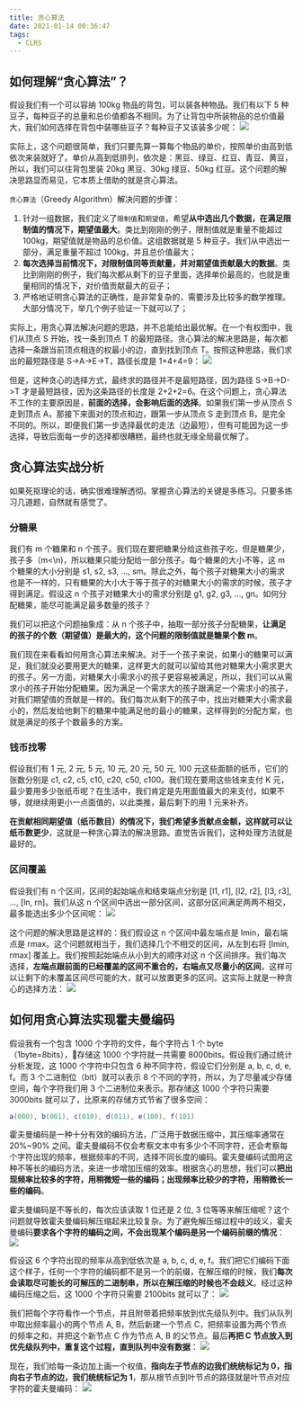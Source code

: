 ```yaml
---
title: 贪心算法
date: 2021-01-14 00:36:47
tags:
  - CLRS
---
```

## 如何理解“贪心算法”？
假设我们有一个可以容纳 100kg 物品的背包，可以装各种物品。我们有以下 5 种豆子，每种豆子的总量和总价值都各不相同。为了让背包中所装物品的总价值最大，我们如何选择在背包中装哪些豆子？每种豆子又该装多少呢：
![](https://raw.githubusercontent.com/was48i/mPOST/master/CLRS/geek/222.png)

实际上，这个问题很简单，我们只要先算一算每个物品的单价，按照单价由高到低依次来装就好了。单价从高到低排列，依次是：黑豆、绿豆、红豆、青豆、黄豆，所以，我们可以往背包里装 20kg 黑豆、30kg 绿豆、50kg 红豆。这个问题的解决思路显而易见，它本质上借助的就是贪心算法。

`贪心算法`（Greedy Algorithm）解决问题的步骤：
1. 针对一组数据，我们定义了`限制值`和`期望值`，希望**从中选出几个数据，在满足限制值的情况下，期望值最大**。类比到刚刚的例子，限制值就是重量不能超过 100kg，期望值就是物品的总价值。这组数据就是 5 种豆子。我们从中选出一部分，满足重量不超过 100kg，并且总价值最大；
2. **每次选择当前情况下，对限制值同等贡献量，并对期望值贡献最大的数据**。类比到刚刚的例子，我们每次都从剩下的豆子里面，选择单价最高的，也就是重量相同的情况下，对价值贡献最大的豆子；
3. 严格地证明贪心算法的正确性，是非常复杂的，需要涉及比较多的数学推理。大部分情况下，举几个例子验证一下就可以了；

<!--more-->
实际上，用贪心算法解决问题的思路，并不总能给出最优解。在一个有权图中，我们从顶点 S 开始，找一条到顶点 T 的最短路径。贪心算法的解决思路是，每次都选择一条跟当前顶点相连的权最小的边，直到找到顶点 T。按照这种思路，我们求出的最短路径是 S->A->E->T，路径长度是 1+4+4=9：
![](https://raw.githubusercontent.com/was48i/mPOST/master/CLRS/geek/223.png)

但是，这种贪心的选择方式，最终求的路径并不是最短路径，因为路径 S->B->D->T 才是最短路径，因为这条路径的长度是 2+2+2=6。在这个问题上，贪心算法不工作的主要原因是，**前面的选择，会影响后面的选择**。如果我们第一步从顶点 S 走到顶点 A，那接下来面对的顶点和边，跟第一步从顶点 S 走到顶点 B，是完全不同的。所以，即便我们第一步选择最优的走法（边最短），但有可能因为这一步选择，导致后面每一步的选择都很糟糕，最终也就无缘全局最优解了。

## 贪心算法实战分析
如果死抠理论的话，确实很难理解透彻。掌握贪心算法的关键是多练习。只要多练习几道题，自然就有感觉了。

### 分糖果
我们有 m 个糖果和 n 个孩子。我们现在要把糖果分给这些孩子吃，但是糖果少，孩子多（m\<\n)，所以糖果只能分配给一部分孩子。每个糖果的大小不等，这 m 个糖果的大小分别是 s1, s2, s3, ..., sm。除此之外，每个孩子对糖果大小的需求也是不一样的，只有糖果的大小大于等于孩子的对糖果大小的需求的时候，孩子才得到满足。假设这 n 个孩子对糖果大小的需求分别是 g1, g2, g3, ..., gn。如何分配糖果，能尽可能满足最多数量的孩子？

我们可以把这个问题抽象成：从 n 个孩子中，抽取一部分孩子分配糖果，**让满足的孩子的个数（期望值）是最大的，这个问题的限制值就是糖果个数 m**。

我们现在来看看如何用贪心算法来解决。对于一个孩子来说，如果小的糖果可以满足，我们就没必要用更大的糖果，这样更大的就可以留给其他对糖果大小需求更大的孩子。另一方面，对糖果大小需求小的孩子更容易被满足，所以，我们可以从需求小的孩子开始分配糖果。因为满足一个需求大的孩子跟满足一个需求小的孩子，对我们期望值的贡献是一样的。我们每次从剩下的孩子中，找出对糖果大小需求最小的，然后发给他剩下的糖果中能满足他的最小的糖果，这样得到的分配方案，也就是满足的孩子个数最多的方案。

### 钱币找零
假设我们有 1 元, 2 元, 5 元, 10 元, 20 元, 50 元, 100 元这些面额的纸币，它们的张数分别是 c1, c2, c5, c10, c20, c50, c100。我们现在要用这些钱来支付 K 元，最少要用多少张纸币呢？在生活中，我们肯定是先用面值最大的来支付，如果不够，就继续用更小一点面值的，以此类推，最后剩下的用 1 元来补齐。

**在贡献相同期望值（纸币数目）的情况下，我们希望多贡献点金额，这样就可以让纸币数更少**，这就是一种贪心算法的解决思路。直觉告诉我们，这种处理方法就是最好的。

### 区间覆盖
假设我们有 n 个区间，区间的起始端点和结束端点分别是 [l1, r1], [l2, r2], [l3, r3], ..., [ln, rn]。我们从这 n 个区间中选出一部分区间，这部分区间满足两两不相交，最多能选出多少个区间呢：
![](https://raw.githubusercontent.com/was48i/mPOST/master/CLRS/geek/224.png)

这个问题的解决思路是这样的：我们假设这 n 个区间中最左端点是 lmin，最右端点是 rmax。这个问题就相当于，我们选择几个不相交的区间，从左到右将 [lmin, rmax] 覆盖上。我们按照起始端点从小到大的顺序对这 n 个区间排序。我们每次选择，**左端点跟前面的已经覆盖的区间不重合的，右端点又尽量小的区间**，这样可以让剩下的未覆盖区间尽可能的大，就可以放置更多的区间。这实际上就是一种贪心的选择方法：
![](https://raw.githubusercontent.com/was48i/mPOST/master/CLRS/geek/225.png)

## 如何用贪心算法实现霍夫曼编码
假设我有一个包含 1000 个字符的文件，每个字符占 1 个 byte（1byte=8bits），存储这 1000 个字符就一共需要 8000bits。假设我们通过统计分析发现，这 1000 个字符中只包含 6 种不同字符，假设它们分别是 a, b, c, d, e, f。而 3 个二进制位（bit）就可以表示 8 个不同的字符，所以，为了尽量减少存储空间，每个字符我们用 3 个二进制位来表示。那存储这 1000 个字符只需要 3000bits 就可以了，比原来的存储方式节省了很多空间：
```java
a(000), b(001), c(010), d(011), e(100), f(101)
```

霍夫曼编码是一种十分有效的编码方法，广泛用于数据压缩中，其压缩率通常在 20%~90% 之间。霍夫曼编码不仅会考察文本中有多少个不同字符，还会考察每个字符出现的频率，根据频率的不同，选择不同长度的编码。霍夫曼编码试图用这种不等长的编码方法，来进一步增加压缩的效率。根据贪心的思想，我们可以**把出现频率比较多的字符，用稍微短一些的编码；出现频率比较少的字符，用稍微长一些的编码**。

霍夫曼编码是不等长的，每次应该读取 1 位还是 2 位, 3 位等等来解压缩呢？这个问题就导致霍夫曼编码解压缩起来比较复杂。为了避免解压缩过程中的歧义，霍夫曼编码**要求各个字符的编码之间，不会出现某个编码是另一个编码前缀的情况**：
![](https://raw.githubusercontent.com/was48i/mPOST/master/CLRS/geek/226.png)

假设这 6 个字符出现的频率从高到低依次是 a, b, c, d, e, f。我们把它们编码下面这个样子，任何一个字符的编码都不是另一个的前缀，在解压缩的时候，我们**每次会读取尽可能长的可解压的二进制串，所以在解压缩的时候也不会歧义**。经过这种编码压缩之后，这 1000 个字符只需要 2100bits 就可以了：
![](https://raw.githubusercontent.com/was48i/mPOST/master/CLRS/geek/227.png)

我们把每个字符看作一个节点，并且附带着把频率放到优先级队列中。我们从队列中取出频率最小的两个节点 A, B，然后新建一个节点 C，把频率设置为两个节点的频率之和，并把这个新节点 C 作为节点 A, B 的父节点。最后**再把 C 节点放入到优先级队列中，重复这个过程，直到队列中没有数据**：
![](https://raw.githubusercontent.com/was48i/mPOST/master/CLRS/geek/228.png)

现在，我们给每一条边加上画一个权值，**指向左子节点的边我们统统标记为 0，指向右子节点的边，我们统统标记为 1**，那从根节点到叶节点的路径就是叶节点对应字符的霍夫曼编码：
![](https://raw.githubusercontent.com/was48i/mPOST/master/CLRS/geek/229.png)
